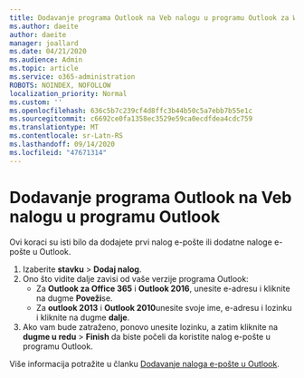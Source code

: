 ```yaml
---
title: Dodavanje programa Outlook na Veb nalogu u programu Outlook za Windows
ms.author: daeite
author: daeite
manager: joallard
ms.date: 04/21/2020
ms.audience: Admin
ms.topic: article
ms.service: o365-administration
ROBOTS: NOINDEX, NOFOLLOW
localization_priority: Normal
ms.custom: ''
ms.openlocfilehash: 636c5b7c239cf4d8ffc3b44b50c5a7ebb7b55e1c
ms.sourcegitcommit: c6692ce0fa1358ec3529e59ca0ecdfdea4cdc759
ms.translationtype: MT
ms.contentlocale: sr-Latn-RS
ms.lasthandoff: 09/14/2020
ms.locfileid: "47671314"
---
```

# <a name="add-your-outlook-on-the-web-account-to-outlook"></a>Dodavanje programa Outlook na Veb nalogu u programu Outlook

Ovi koraci su isti bilo da dodajete prvi nalog e-pošte ili dodatne naloge e-pošte u Outlook.

1. Izaberite **stavku**  >  **Dodaj nalog**.
1. Ono što vidite dalje zavisi od vaše verzije programa Outlook:
    - Za **Outlook za Office 365** i **Outlook 2016**, unesite e-adresu i kliknite na dugme **Poveži**se.
    - Za **outlook 2013** i **Outlook 2010**unesite svoje ime, e-adresu i lozinku i kliknite na dugme **dalje**.
1. Ako vam bude zatraženo, ponovo unesite lozinku, a zatim kliknite na **dugme u redu**  >  **Finish** da biste počeli da koristite nalog e-pošte u programu Outlook.

Više informacija potražite u članku [Dodavanje naloga e-pošte u Outlook](https://support.office.com/article/6e27792a-9267-4aa4-8bb6-c84ef146101b).